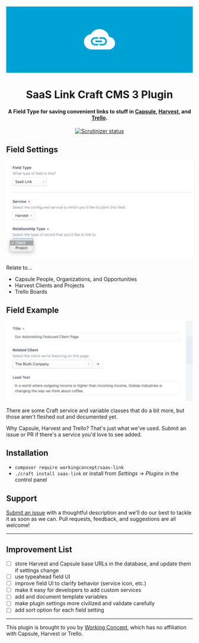 ![SaaS Link](resources/hero.svg)

<h1 align="center">SaaS Link Craft CMS 3 Plugin</h1>

<h4 align="center">A Field Type for saving convenient links to stuff in <a href="https://capsulecrm.com/">Capsule</a>, <a href="https://www.getharvest.com/">Harvest</a>, and <a href="https://trello.com">Trello</a>.</h4>

<p align="center"><a href="https://scrutinizer-ci.com/g/workingconcept/saas-link-craft-plugin/"><img src="https://scrutinizer-ci.com/g/workingconcept/saas-link-craft-plugin/badges/quality-score.png?b=master" alt="Scrutinizer status"></a></p>

## Field Settings

![SaaS Link field settings.](resources/field-settings.png)

Relate to...

- Capsule People, Organizations, and Opportunities
- Harvest Clients and Projects
- Trello Boards

## Field Example

![SaaS Link field example. It doesn't blur your control panel.](resources/field.png)

There are some Craft service and variable classes that do a bit more, but those aren't fleshed out and documented yet.

Why Capsule, Harvest and Trello? That's just what we've used. Submit an issue or PR if there's a service you'd love to see added.

## Installation

- `composer require workingconcept/saas-link`
- `./craft install saas-link` or install from _Settings_ → _Plugins_ in the control panel

## Support

[Submit an issue]() with a thoughtful description and we'll do our best to tackle it as soon as we can. Pull requests, feedback, and suggestions are all welcome!

---

## Improvement List

- [ ] store Harvest and Capsule base URLs in the database, and update them if settings change
- [ ] use typeahead field UI
- [ ] improve field UI to clarify behavior (service icon, etc.)
- [ ] make it easy for developers to add custom services
- [ ] add and document template variables
- [ ] make plugin settings more civilized and validate carefully
- [ ] add sort option for each field setting

---

This plugin is brought to you by [Working Concept](https://workingconcept.com), which has no affiliation with Capsule, Harvest or Trello.
